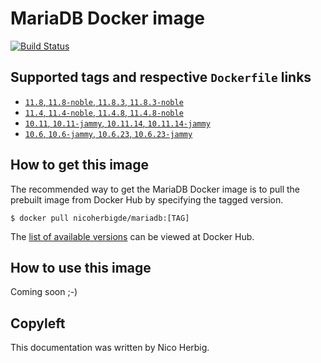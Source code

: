 # MariaDB Docker image

[![Build Status](https://github.com/nicoherbigio/docker-mariadb/actions/workflows/build-docker-images.yml/badge.svg)](https://github.com/nicoherbigio/docker-mariadb/actions/workflows/build-docker-images.yml)

## Supported tags and respective `Dockerfile` links

 * [`11.8`, `11.8-noble`, `11.8.3`, `11.8.3-noble`](https://github.com/nicoherbigio/docker-mariadb/blob/main/11.8/ubuntu/default/Dockerfile)
 * [`11.4`, `11.4-noble`, `11.4.8`, `11.4.8-noble`](https://github.com/nicoherbigio/docker-mariadb/blob/main/11.4/ubuntu/default/Dockerfile)
 * [`10.11`, `10.11-jammy`, `10.11.14`, `10.11.14-jammy`](https://github.com/nicoherbigio/docker-mariadb/blob/main/10.11/ubuntu/default/Dockerfile)
 * [`10.6`, `10.6-jammy`, `10.6.23`, `10.6.23-jammy`](https://github.com/nicoherbigio/docker-mariadb/blob/main/10.6/ubuntu/default/Dockerfile)

## How to get this image

The recommended way to get the MariaDB Docker image is to pull the prebuilt image from Docker Hub by specifying the tagged version.

```console
$ docker pull nicoherbigde/mariadb:[TAG]
```

The [list of available versions](https://hub.docker.com/r/nicoherbigde/mariadb/tags) can be viewed at Docker Hub.

## How to use this image

Coming soon ;-)

## Copyleft

This documentation was written by Nico Herbig.
